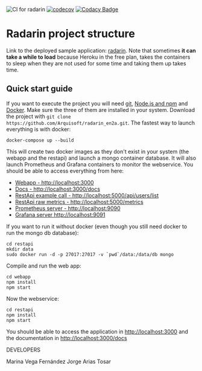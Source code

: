 ![CI for radarin](https://github.com/arquisoft/radarin_en2a/workflows/CI%20for%20radarin/badge.svg)
[![codecov](https://codecov.io/gh/Arquisoft/radarin_en2a/branch/master/graph/badge.svg?token=lpmbMmdmwz)](https://codecov.io/gh/Arquisoft/radarin_en2a)
[![Codacy Badge](https://app.codacy.com/project/badge/Grade/82be5cf8080f4c219cc5e19f975069a8)](https://www.codacy.com/gh/Arquisoft/radarin_en2a/dashboard?utm_source=github.com&amp;utm_medium=referral&amp;utm_content=Arquisoft/radarin_en2a&amp;utm_campaign=Badge_Grade)
# Radarin project structure
Link to the deployed sample application: [radarin](https://radarinen2awebapp.herokuapp.com/). Note that sometimes **it can take a while to load** because Heroku in the free plan, takes the containers to sleep when they are not used for some time and taking them up takes time.

## Quick start guide
If you want to execute the project you will need [git](https://git-scm.com/downloads), [Node.js and npm](https://www.npmjs.com/get-npm) and [Docker](https://docs.docker.com/get-docker/). Make sure the three of them are installed in your system. Download the project with `git clone https://github.com/Arquisoft/radarin_en2a.git`. The fastest way to launch everything is with docker:
```
docker-compose up --build
```
This will create two docker images as they don't exist in your system (the webapp and the restapi) and launch a mongo container database. It will also launch Prometheus and Grafana containers to monitor the webservice. You should be able to access everything from here:
 - [Webapp - http://localhost:3000](http://localhost:3000)
 - [Docs - http://localhost:3000/docs](http://localhost:3000/docs)
 - [RestApi example call - http://localhost:5000/api/users/list](http://localhost:5000/api/users/list)
 - [RestApi raw metrics - http://localhost:5000/metrics](http://localhost:5000/metrics)
 - [Prometheus server - http://localhost:9090](http://localhost:9090)
 - [Grafana server http://localhost:9091](http://localhost:9091)
 
If you want to run it without docker (even though you still need docker to run the mongo db database):
```
cd restapi
mkdir data
sudo docker run -d -p 27017:27017 -v `pwd`/data:/data/db mongo
```
Compile and run the web app:
```
cd webapp
npm install
npm start
```
Now the webservice:
```
cd restapi
npm install
npm start
```
You should be able to access the application in [http://localhost:3000](http://localhost:3000) and the documentation in [http://localhost:3000/docs](http://localhost:3000/docs)

DEVELOPERS 

Marina Vega Fernández 
Jorge Arias Tosar